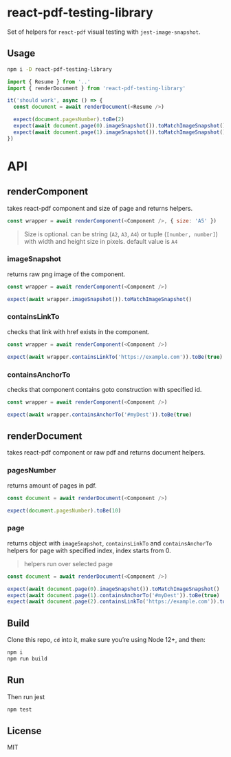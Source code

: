 # react-pdf-testing-library

Set of helpers for `react-pdf` visual testing with `jest-image-snapshot`.

## Usage

```bash
npm i -D react-pdf-testing-library
```

```js
import { Resume } from '..'
import { renderDocument } from 'react-pdf-testing-library'

it('should work', async () => {
  const document = await renderDocument(<Resume />)

  expect(document.pagesNumber).toBe(2)
  expect(await document.page(0).imageSnapshot()).toMatchImageSnapshot()
  expect(await document.page(1).imageSnapshot()).toMatchImageSnapshot()
})
```

# API

## renderComponent

takes react-pdf component and size of page and returns helpers.

```js
const wrapper = await renderComponent(<Component />, { size: 'A5' })
```

> Size is optional. can be string (`A2`, `A3`, `A4`) or tuple (`[number, number]`) with width and height size in pixels. default value is `A4`

### imageSnapshot

returns raw png image of the component. 

```js
const wrapper = await renderComponent(<Component />)

expect(await wrapper.imageSnapshot()).toMatchImageSnapshot()
```

### containsLinkTo

checks that link with href exists in the component.

```js
const wrapper = await renderComponent(<Component />)

expect(await wrapper.containsLinkTo('https://example.com')).toBe(true)
```

### containsAnchorTo

checks that component contains goto construction with specified id.

```js
const wrapper = await renderComponent(<Component />)

expect(await wrapper.containsAnchorTo('#myDest')).toBe(true)
```

## renderDocument

takes react-pdf component or raw pdf and returns document helpers.

### pagesNumber

returns amount of pages in pdf.

```js
const document = await renderDocument(<Component />)

expect(document.pagesNumber).toBe(10)
```

### page

returns object with `imageSnapshot`, `containsLinkTo` and `containsAnchorTo` helpers for page with specified index, index starts from 0.

> helpers run over selected page

```js
const document = await renderDocument(<Component />)

expect(await document.page(0).imageSnapshot()).toMatchImageSnapshot()
expect(await document.page(1).containsAnchorTo('#myDest')).toBe(true)
expect(await document.page(2).containsLinkTo('https://example.com')).toBe(true)
```

## Build

Clone this repo, `cd` into it, make sure you’re using Node 12+, and then:

```sh
npm i
npm run build
```

## Run

Then run jest

```sh
npm test
```

## License

MIT
